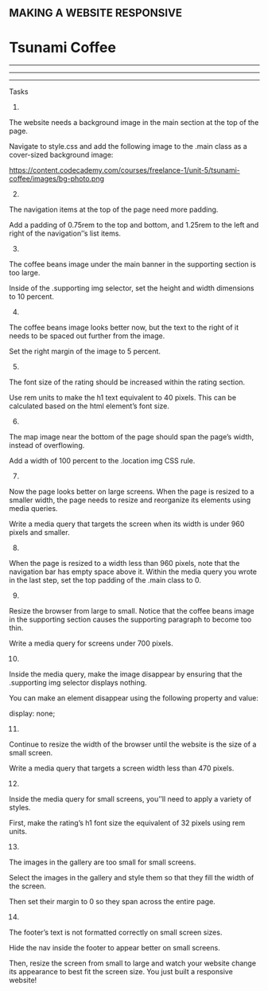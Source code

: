 ## MAKING A WEBSITE RESPONSIVE
# Tsunami Coffee
---
---
---

Tasks

1.
The website needs a background image in the main section at the top of the page.

Navigate to style.css and add the following image to the .main class as a cover-sized background image:

https://content.codecademy.com/courses/freelance-1/unit-5/tsunami-coffee/images/bg-photo.png


2.
The navigation items at the top of the page need more padding.

Add a padding of 0.75rem to the top and bottom, and 1.25rem to the left and right of the navigation’’s list items.


3.
The coffee beans image under the main banner in the supporting section is too large.

Inside of the .supporting img selector, set the height and width dimensions to 10 percent.


4.
The coffee beans image looks better now, but the text to the right of it needs to be spaced out further from the image.

Set the right margin of the image to 5 percent.


5.
The font size of the rating should be increased within the rating section.

Use rem units to make the h1 text equivalent to 40 pixels. This can be calculated based on the html element’s font size.


6.
The map image near the bottom of the page should span the page’s width, instead of overflowing.

Add a width of 100 percent to the .location img CSS rule.


7.
Now the page looks better on large screens. When the page is resized to a smaller width, the page needs to resize and reorganize its elements using media queries.

Write a media query that targets the screen when its width is under 960 pixels and smaller.


8.
When the page is resized to a width less than 960 pixels, note that the navigation bar has empty space above it. Within the media query you wrote in the last step, set the top padding of the .main class to 0.


9.
Resize the browser from large to small. Notice that the coffee beans image in the supporting section causes the supporting paragraph to become too thin.

Write a media query for screens under 700 pixels.


10.
Inside the media query, make the image disappear by ensuring that the .supporting img selector displays nothing.

You can make an element disappear using the following property and value:

display: none;


11.
Continue to resize the width of the browser until the website is the size of a small screen.

Write a media query that targets a screen width less than 470 pixels.


12.
Inside the media query for small screens, you’’ll need to apply a variety of styles.

First, make the rating’s h1 font size the equivalent of 32 pixels using rem units.


13.
The images in the gallery are too small for small screens.

Select the images in the gallery and style them so that they fill the width of the screen.

Then set their margin to 0 so they span across the entire page.


14.
The footer’s text is not formatted correctly on small screen sizes.

Hide the nav inside the footer to appear better on small screens.

Then, resize the screen from small to large and watch your website change its appearance to best fit the screen size. You just built a responsive website!